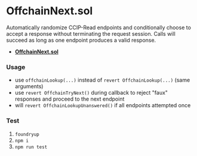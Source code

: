 # OffchainNext.sol

Automatically randomize CCIP-Read endpoints and conditionally choose to accept a response without terminating the request session.  Calls will succeed as long as one endpoint produces a valid response.

* [**OffchainNext.sol**](./src/OffchainNext.sol)

### Usage

* use `offchainLookup(...)` instead of `revert OffchainLookup(...)` (same arguments)
* use `revert OffchainTryNext()` during callback to reject "faux" responses and proceed to the next endpoint
* will `revert OffchainLookupUnanswered()` if all endpoints attempted once

### Test

1. `foundryup`
1. `npm i`
1. `npm run test`
